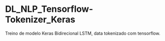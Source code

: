 # DL_NLP_Tensorflow-Tokenizer_Keras
Treino de modelo Keras Bidirecional LSTM, data tokenizado com tensorflow.
